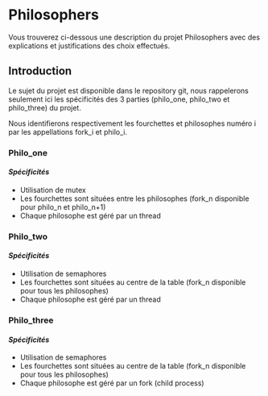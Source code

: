 # Philosophers

Vous trouverez ci-dessous une description du projet Philosophers avec des explications et justifications des choix effectués.

## Introduction

Le sujet du projet est disponible dans le repository git, nous rappelerons seulement ici les spécificités des 3 parties (philo_one, philo_two et philo_three) du projet.

Nous identifierons respectivement les fourchettes et philosophes numéro i par les appellations fork_i et philo_i.

### Philo_one

#### *Spécificités*

- Utilisation de mutex
- Les fourchettes sont situées entre les philosophes (fork_n disponible pour philo_n et philo_n+1)
- Chaque philosophe est géré par un thread

### Philo_two

#### *Spécificités*

- Utilisation de semaphores
- Les fourchettes sont situées au centre de la table (fork_n disponible pour tous les philosophes)
- Chaque philosophe est géré par un thread

### Philo_three

#### *Spécificités*

- Utilisation de semaphores
- Les fourchettes sont situées au centre de la table (fork_n disponible pour tous les philosophes)
- Chaque philosophe est géré par un fork (child process)

